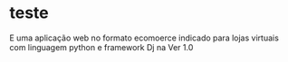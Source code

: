 # teste
E uma aplicação web no formato ecomoerce indicado para lojas virtuais com linguagem python e framework Dj na Ver 1.0

